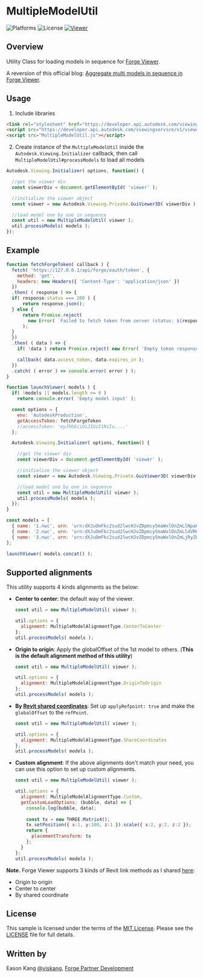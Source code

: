 # MultipleModelUtil

![Platforms](https://img.shields.io/badge/platform-windows%20%7C%20osx%20%7C%20linux-lightgray.svg)
![License](https://img.shields.io/badge/license-MIT-green.svg)
[![Viewer](https://img.shields.io/badge/Viewer-v7-green.svg)](http://developer.autodesk.com/)

## Overview

Utility Class for loading models in sequence for [Forge Viewer](https://forge.autodesk.com/api/viewer-cover-page/).

A reversion of this official blog: [Aggregate multi models in sequence in Forge Viewer](https://forge.autodesk.com/blog/aggregate-multi-models-sequence-forge-viewer).

## Usage

1. Include libraries

```HTML
<link rel="stylesheet" href="https://developer.api.autodesk.com/viewingservice/v1/viewers/style.min.css?v=7.0.*" type="text/css">
<script src="https://developer.api.autodesk.com/viewingservice/v1/viewers/viewer3D.js?v=7.0.*"></script>
<script src="MultipleModelUtil.js"></script>
```

2. Create instance of the `MultipleModelUtil` inside the `Autodesk.Viewing.Initializer` callback, then call `MultipleModelUtil#processModels` to load all models

```JavaScript
Autodesk.Viewing.Initializer( options, function() {

  //get the viewer div
  const viewerDiv = document.getElementById( 'viewer' );

  //initialize the viewer object
  const viewer = new Autodesk.Viewing.Private.GuiViewer3D( viewerDiv );

  //load model one by one in sequence
  const util = new MultipleModelUtil( viewer );
  util.processModels( models );
});
```

## Example

``` JavaScript
function fetchForgeToken( callback ) {
  fetch( 'https://127.0.0.1/api/forge/oauth/token', {
    method: 'get',
    headers: new Headers({ 'Content-Type': 'application/json' })
  })
  .then( ( response ) => {
  if( response.status === 200 ) {
      return response.json();
  } else {
      return Promise.reject(
        new Error( `Failed to fetch token from server (status: ${response.status}, message: ${response.statusText})` )
      );
  }
  })
  .then( ( data ) => {
    if( !data ) return Promise.reject( new Error( 'Empty token response' ) );

    callback( data.access_token, data.expires_in );
  })
  .catch( ( error ) => console.error( error ) );
}

function launchViewer( models ) {
  if( !models || models.length <= 0 )
    return console.error( 'Empty model input' );

  const options = {
    env: 'AutodeskProduction',
    getAccessToken: fetchForgeToken
    //accessToken: 'eyJhbGciOiJIUzI1NiIs....'
  };

  Autodesk.Viewing.Initializer( options, function() {

    //get the viewer div
    const viewerDiv = document.getElementById( 'viewer' );

    //initialize the viewer object
    const viewer = new Autodesk.Viewing.Private.GuiViewer3D( viewerDiv );

    //load model one by one in sequence
    const util = new MultipleModelUtil( viewer );
    util.processModels( models );
  });
}

const models = [
  { name: '1.nwc', urn: 'urn:dXJuOmFkc2sud2lwcHJvZDpmcy5maWxlOnZmLlNpaHgxOTVuUVJDMHIyWXZUSVRuZFE/dmVyc2lvbj0x' },
  { name: '2.nwc', urn: 'urn:dXJuOmFkc2sud2lwcHJvZDpmcy5maWxlOnZmLldVRHJ4ajZ6UTBPLTRrbWZrZ3ZoLUE/dmVyc2lvbj0x' },
  { name: '3.nwc', urn: 'urn:dXJuOmFkc2sud2lwcHJvZDpmcy5maWxlOnZmLjRyZW5HRTNUU25xNHhYaW5xdWtyaWc/dmVyc2lvbj0x' }
];

launchViewer( models.concat() );
```

## Supported alignments

This utility supports 4 kinds alignments as the below:

- **Center to center**: the default way of the viewer.
  ``` javascript
  const util = new MultipleModelUtil( viewer );

  util.options = {
    alignment: MultipleModelAlignmentType.CenterToCenter
  };
  util.processModels( models );
  ```

- **Origin to origin**: Apply the globalOffset of the 1st model to others. (**This is the default alignment method of this utility**)
  ``` javascript
  const util = new MultipleModelUtil( viewer );

  util.options = {
    alignment: MultipleModelAlignmentType.OriginToOrigin
  };
  util.processModels( models );
  ```

- **By [Revit shared coordinates](https://knowledge.autodesk.com/support/revit-products/learn-explore/caas/CloudHelp/cloudhelp/2020/ENU/Revit-Collaborate/files/GUID-B82147D6-7EAB-48AB-B0C3-3B160E2DCD17-htm.html)**: Set up `applyRefpoint: true` and make the `globalOffset` to the `refPoint`.

  ``` javascript
  const util = new MultipleModelUtil( viewer );

  util.options = {
    alignment: MultipleModelAlignmentType.ShareCoordinates
  };
  util.processModels( models );
  ```

- **Custom alignment**: If the above alignments don't match your need, you can use this option to set up custom alignments.

  ``` javascript
  const util = new MultipleModelUtil( viewer );

  util.options = {
    alignment: MultipleModelAlignmentType.Custom,
    getCustomLoadOptions: (bubble, data) => {
      console.log(bubble, data);
      
      const tx = new THREE.Matrix4();
      tx.setPosition({ x:1, y:100, z:1 }).scale({ x:2, y:2, z:2 });
      return {
        placementTransform: tx
      };
    }
  };
  util.processModels( models );
  ```

**Note.** Forge Viewer supports 3 kinds of Revit link methods as I shared [here](https://stackoverflow.com/a/67018048/7745569):

- Origin to origin
- Center to center
- By shared coordinate

## License

This sample is licensed under the terms of the [MIT License](http://opensource.org/licenses/MIT).
Please see the [LICENSE](LICENSE) file for full details.

## Written by

Eason Kang [@yiskang](https://twitter.com/yiskang), [Forge Partner Development](http://forge.autodesk.com)